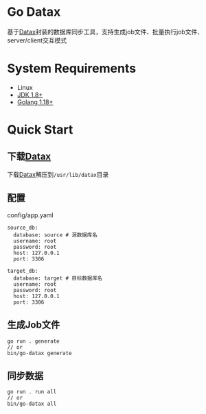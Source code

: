 # Go Datax
基于[Datax](https://github.com/alibaba/DataX)封装的数据库同步工具，支持生成job文件、批量执行job文件、server/client交互模式

# System Requirements
+ Linux
+ [JDK 1.8+](https://www.python.org/downloads/)
+ [Golang 1.18+](https://go.dev/dl/)

# Quick Start
## 下载[Datax](https://datax-opensource.oss-cn-hangzhou.aliyuncs.com/202209/datax.tar.gz)
下载[Datax](https://datax-opensource.oss-cn-hangzhou.aliyuncs.com/202209/datax.tar.gz)解压到`/usr/lib/datax`目录
## 配置
config/app.yaml
```
source_db:
  database: source # 源数据库名
  username: root
  password: root
  host: 127.0.0.1
  port: 3306

target_db:
  database: target # 目标数据库名
  username: root
  password: root
  host: 127.0.0.1
  port: 3306
```
## 生成Job文件
```
go run . generate
// or
bin/go-datax generate
```
## 同步数据
```
go run . run all
// or
bin/go-datax all
```